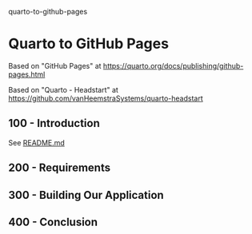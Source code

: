 quarto-to-github-pages
# Quarto to GitHub Pages

Based on "GitHub Pages" at https://quarto.org/docs/publishing/github-pages.html

Based on "Quarto - Headstart" at https://github.com/vanHeemstraSystems/quarto-headstart

## 100 - Introduction

See [README.md](./100/README.md)

## 200 - Requirements



## 300 - Building Our Application



## 400 - Conclusion

